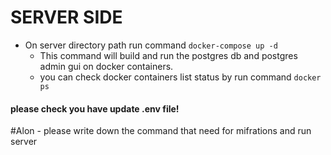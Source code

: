 # SERVER SIDE 
* On server directory path run command `docker-compose up -d`
    * This command will build and run the postgres db and postgres admin gui on docker containers.
    * you can check docker containers list status by run command `docker ps`
#### please check you have update .env file!
    

#Alon - please write down the command that need for mifrations and run server